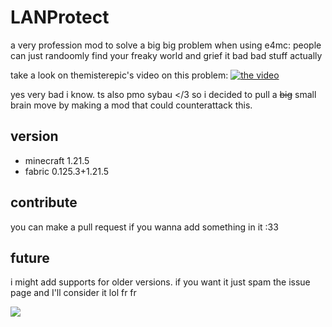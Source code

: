 # LANProtect
a very profession mod to solve a big big problem when using e4mc: people can just randoomly find your freaky world and grief it bad bad stuff actually

take a look on themisterepic's video on this problem:
[![the video](https://img.youtube.com/vi/3tK06u22VQg/0.jpg)](https://youtu.be/3tK06u22VQg)

yes very bad i know. ts also pmo sybau </3 so i decided to pull a ~~big~~ small brain move by making a mod that could counterattack this. 

## version
- minecraft 1.21.5
- fabric 0.125.3+1.21.5

## contribute
you can make a pull request if you wanna add something in it :33

## future
i might add supports for older versions. if you want it just spam the issue page and I'll consider it lol fr fr

![](https://i.ibb.co/YBMPcssG/Cn-P-02062025-165445.png)